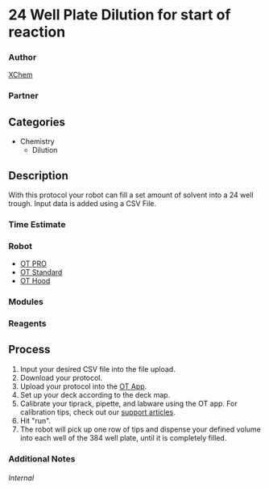 # 24 Well Plate Dilution for start of reaction

### Author
[XChem](https://xchem.github.io/oxxchem/)

### Partner

## Categories
* Chemistry
	* Dilution

## Description
With this protocol your robot can fill a set amount of solvent into a 24 well trough. Input data is added using a CSV File.

### Time Estimate

### Robot
* [OT PRO](https://opentrons.com/ot-one-pro)
* [OT Standard](https://opentrons.com/ot-one-standard)
* [OT Hood](https://opentrons.com/ot-one-hood)

### Modules

### Reagents

## Process
1. Input your desired CSV file into the file upload.
2. Download your protocol.
3. Upload your protocol into the [OT App](http://opentrons.com/ot-app).
4. Set up your deck according to the deck map.
5. Calibrate your tiprack, pipette, and labware using the OT app. For calibration tips, check out our [support articles](https://support.opentrons.com/getting-started/software-setup/calibrating-the-pipettes).
6. Hit "run".
7. The robot will pick up one row of tips and dispense your defined volume into each well of the 384 well plate, until it is completely filled.

### Additional Notes

###### Internal
